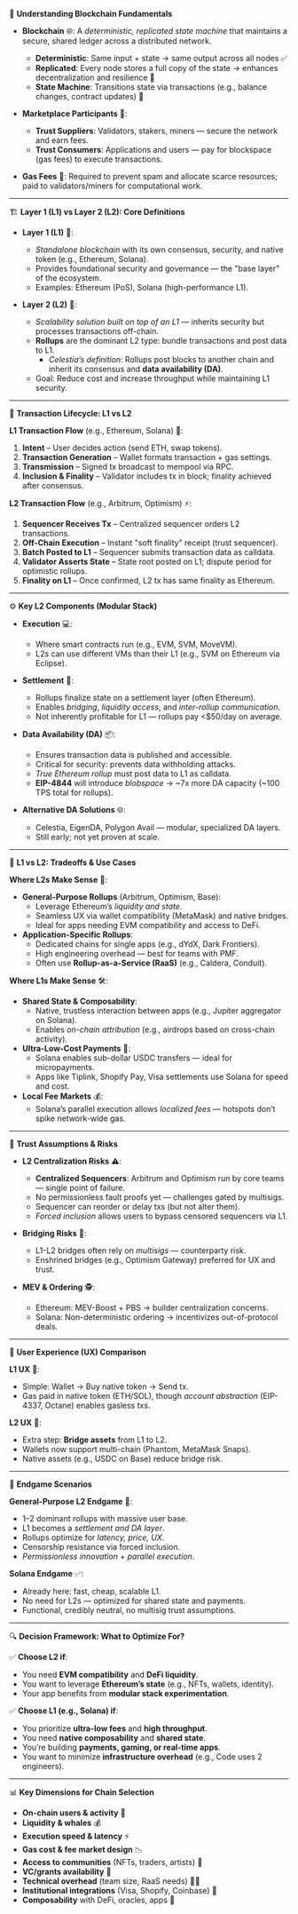 📘 **Understanding Blockchain Fundamentals**

- **Blockchain** 🌐: A *deterministic, replicated state machine* that maintains a secure, shared ledger across a distributed network.
  - **Deterministic**: Same input + state → same output across all nodes ✅
  - **Replicated**: Every node stores a full copy of the state → enhances decentralization and resilience 🔐
  - **State Machine**: Transitions state via transactions (e.g., balance changes, contract updates) 🔄

- **Marketplace Participants** 🤝:
  - **Trust Suppliers**: Validators, stakers, miners — secure the network and earn fees.
  - **Trust Consumers**: Applications and users — pay for blockspace (gas fees) to execute transactions.

- **Gas Fees** 💸: Required to prevent spam and allocate scarce resources; paid to validators/miners for computational work.

---

🏗️ **Layer 1 (L1) vs Layer 2 (L2): Core Definitions**

- **Layer 1 (L1)** 🔗:
  - *Standalone blockchain* with its own consensus, security, and native token (e.g., Ethereum, Solana).
  - Provides foundational security and governance — the "base layer" of the ecosystem.
  - Examples: Ethereum (PoS), Solana (high-performance L1).

- **Layer 2 (L2)** 🚀:
  - *Scalability solution built on top of an L1* — inherits security but processes transactions off-chain.
  - **Rollups** are the dominant L2 type: bundle transactions and post data to L1.
    - *Celestia’s definition*: Rollups post blocks to another chain and inherit its consensus and **data availability (DA)**.
  - Goal: Reduce cost and increase throughput while maintaining L1 security.

---

🔄 **Transaction Lifecycle: L1 vs L2**

**L1 Transaction Flow** (e.g., Ethereum, Solana) 📡:
1. **Intent** – User decides action (send ETH, swap tokens).
2. **Transaction Generation** – Wallet formats transaction + gas settings.
3. **Transmission** – Signed tx broadcast to mempool via RPC.
4. **Inclusion & Finality** – Validator includes tx in block; finality achieved after consensus.

**L2 Transaction Flow** (e.g., Arbitrum, Optimism) ⚡:
1. **Sequencer Receives Tx** – Centralized sequencer orders L2 transactions.
2. **Off-Chain Execution** – Instant "soft finality" receipt (trust sequencer).
3. **Batch Posted to L1** – Sequencer submits transaction data as calldata.
4. **Validator Asserts State** – State root posted on L1; dispute period for optimistic rollups.
5. **Finality on L1** – Once confirmed, L2 tx has same finality as Ethereum.

---

⚙️ **Key L2 Components (Modular Stack)**

- **Execution** 💻:
  - Where smart contracts run (e.g., EVM, SVM, MoveVM).
  - L2s can use different VMs than their L1 (e.g., SVM on Ethereum via Eclipse).

- **Settlement** 🧾:
  - Rollups finalize state on a settlement layer (often Ethereum).
  - Enables *bridging*, *liquidity access*, and *inter-rollup communication*.
  - Not inherently profitable for L1 — rollups pay <$50/day on average.

- **Data Availability (DA)** 📦:
  - Ensures transaction data is published and accessible.
  - Critical for security: prevents data withholding attacks.
  - *True Ethereum rollup* must post data to L1 as calldata.
  - **EIP-4844** will introduce *blobspace* → ~7x more DA capacity (~100 TPS total for rollups).

- **Alternative DA Solutions** 🌐:
  - Celestia, EigenDA, Polygon Avail — modular, specialized DA layers.
  - Still early; not yet proven at scale.

---

🎯 **L1 vs L2: Tradeoffs & Use Cases**

**Where L2s Make Sense** 🚀:
- **General-Purpose Rollups** (Arbitrum, Optimism, Base):
  - Leverage Ethereum’s *liquidity and state*.
  - Seamless UX via wallet compatibility (MetaMask) and native bridges.
  - Ideal for apps needing EVM compatibility and access to DeFi.
- **Application-Specific Rollups**:
  - Dedicated chains for single apps (e.g., dYdX, Dark Frontiers).
  - High engineering overhead — best for teams with PMF.
  - Often use **Rollup-as-a-Service (RaaS)** (e.g., Caldera, Conduit).

**Where L1s Make Sense** 🛠️:
- **Shared State & Composability**:
  - Native, trustless interaction between apps (e.g., Jupiter aggregator on Solana).
  - Enables *on-chain attribution* (e.g., airdrops based on cross-chain activity).
- **Ultra-Low-Cost Payments** 💸:
  - Solana enables sub-dollar USDC transfers — ideal for micropayments.
  - Apps like Tiplink, Shopify Pay, Visa settlements use Solana for speed and cost.
- **Local Fee Markets** 💰:
  - Solana’s parallel execution allows *localized fees* — hotspots don’t spike network-wide gas.

---

🔐 **Trust Assumptions & Risks**

- **L2 Centralization Risks** ⚠️:
  - **Centralized Sequencers**: Arbitrum and Optimism run by core teams — single point of failure.
  - No permissionless fault proofs yet — challenges gated by multisigs.
  - Sequencer can reorder or delay txs (but not alter them).
  - *Forced inclusion* allows users to bypass censored sequencers via L1.

- **Bridging Risks** 🔗:
  - L1-L2 bridges often rely on *multisigs* — counterparty risk.
  - Enshrined bridges (e.g., Optimism Gateway) preferred for UX and trust.

- **MEV & Ordering** 🕵️:
  - Ethereum: MEV-Boost + PBS → builder centralization concerns.
  - Solana: Non-deterministic ordering → incentivizes out-of-protocol deals.

---

🚀 **User Experience (UX) Comparison**

**L1 UX** 📱:
- Simple: Wallet → Buy native token → Send tx.
- Gas paid in native token (ETH/SOL), though *account abstraction* (EIP-4337, Octane) enables gasless txs.

**L2 UX** 🔄:
- Extra step: **Bridge assets** from L1 to L2.
- Wallets now support multi-chain (Phantom, MetaMask Snaps).
- Native assets (e.g., USDC on Base) reduce bridge risk.

---

🧩 **Endgame Scenarios**

**General-Purpose L2 Endgame** 🏁:
- 1–2 dominant rollups with massive user base.
- L1 becomes a *settlement and DA layer*.
- Rollups optimize for *latency, price, UX*.
- Censorship resistance via forced inclusion.
- *Permissionless innovation* + *parallel execution*.

**Solana Endgame** ✅:
- Already here: fast, cheap, scalable L1.
- No need for L2s — optimized for shared state and payments.
- Functional, credibly neutral, no multisig trust assumptions.

---

🔍 **Decision Framework: What to Optimize For?**

✅ **Choose L2 if**:
- You need **EVM compatibility** and **DeFi liquidity**.
- You want to leverage **Ethereum’s state** (e.g., NFTs, wallets, identity).
- Your app benefits from **modular stack experimentation**.

✅ **Choose L1 (e.g., Solana) if**:
- You prioritize **ultra-low fees** and **high throughput**.
- You need **native composability** and **shared state**.
- You’re building **payments, gaming, or real-time apps**.
- You want to minimize **infrastructure overhead** (e.g., Code uses 2 engineers).

---

📊 **Key Dimensions for Chain Selection**

- **On-chain users & activity** 👥
- **Liquidity & whales** 💰
- **Execution speed & latency** ⚡
- **Gas cost & fee market design** 📉
- **Access to communities** (NFTs, traders, artists) 🎨
- **VC/grants availability** 🧧
- **Technical overhead** (team size, RaaS needs) 👨‍💻
- **Institutional integrations** (Visa, Shopify, Coinbase) 🏢
- **Composability** with DeFi, oracles, apps 🔗